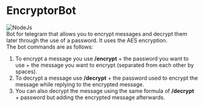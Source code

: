 # EncryptorBot

![NodeJs](https://camo.githubusercontent.com/faec9d89bd2c7d47b91d988dcd0f27011c27e8191d45836cfa36bf2b3c2a92bd/68747470733a2f2f696d672e736869656c64732e696f2f7374617469632f76313f7374796c653d666f722d7468652d6261646765266d6573736167653d4e6f64652e6a7326636f6c6f723d333339393333266c6f676f3d4e6f64652e6a73266c6f676f436f6c6f723d464646464646266c6162656c3d)
<br/> 
Bot for telegram that allows you to encrypt messages and decrypt them later through the use of a password. It uses the AES encryption.
<br />
The bot commands are as follows:
1. To encrypt a message you use **/encrypt** + the password you want to use + the message you want to encrypt (separated from each other by spaces).
2. To decrypt a message use **/decrypt** + the password used to encrypt the message while replying to the encrypted message.
3. You can also decrypt the message using the same formula of **/decrypt** + password but adding the encrypted message afterwards.
